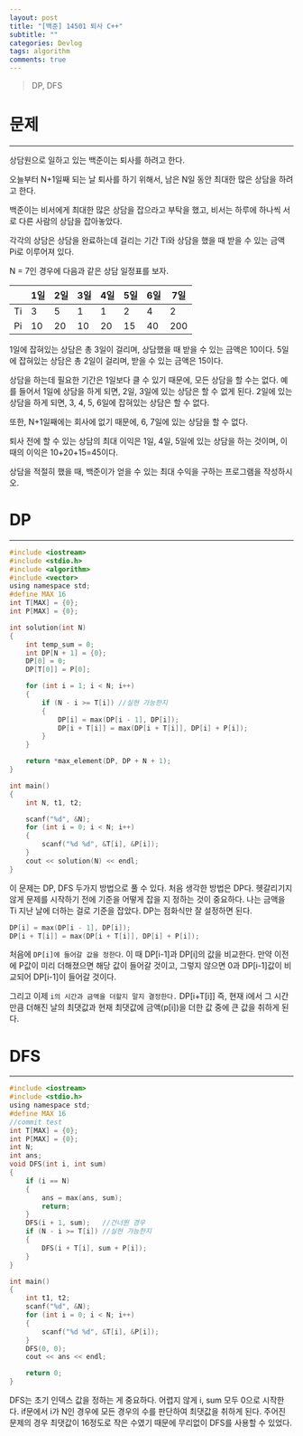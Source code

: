 ```yaml
---
layout: post
title: "[백준] 14501 퇴사 C++"
subtitle: ""
categories: Devlog
tags: algorithm
comments: true
---
```


> DP, DFS

# 문제

---

상담원으로 일하고 있는 백준이는 퇴사를 하려고 한다.

오늘부터 N+1일째 되는 날 퇴사를 하기 위해서, 남은 N일 동안 최대한 많은 상담을 하려고 한다.

백준이는 비서에게 최대한 많은 상담을 잡으라고 부탁을 했고, 비서는 하루에 하나씩 서로 다른 사람의 상담을 잡아놓았다.

각각의 상담은 상담을 완료하는데 걸리는 기간 Ti와 상담을 했을 때 받을 수 있는 금액 Pi로 이루어져 있다.

N = 7인 경우에 다음과 같은 상담 일정표를 보자.

|     | 1일 | 2일 | 3일 | 4일 | 5일 | 6일 | 7일 |
| --- | --- | --- | --- | --- | --- | --- | --- |
| Ti  | 3   | 5   | 1   | 1   | 2   | 4   | 2   |
| Pi  | 10  | 20  | 10  | 20  | 15  | 40  | 200 |

1일에 잡혀있는 상담은 총 3일이 걸리며, 상담했을 때 받을 수 있는 금액은 10이다. 5일에 잡혀있는 상담은 총 2일이 걸리며, 받을 수 있는 금액은 15이다.

상담을 하는데 필요한 기간은 1일보다 클 수 있기 때문에, 모든 상담을 할 수는 없다. 예를 들어서 1일에 상담을 하게 되면, 2일, 3일에 있는 상담은 할 수 없게 된다. 2일에 있는 상담을 하게 되면, 3, 4, 5, 6일에 잡혀있는 상담은 할 수 없다.

또한, N+1일째에는 회사에 없기 때문에, 6, 7일에 있는 상담을 할 수 없다.

퇴사 전에 할 수 있는 상담의 최대 이익은 1일, 4일, 5일에 있는 상담을 하는 것이며, 이때의 이익은 10+20+15=45이다.

상담을 적절히 했을 때, 백준이가 얻을 수 있는 최대 수익을 구하는 프로그램을 작성하시오.

# DP

---

```c
#include <iostream>
#include <stdio.h>
#include <algorithm>
#include <vector>
using namespace std;
#define MAX 16
int T[MAX] = {0};
int P[MAX] = {0};

int solution(int N)
{
    int temp_sum = 0;
    int DP[N + 1] = {0};
    DP[0] = 0;
    DP[T[0]] = P[0];

    for (int i = 1; i < N; i++)
    {
        if (N - i >= T[i]) //실현 가능한지
        {
            DP[i] = max(DP[i - 1], DP[i]);
            DP[i + T[i]] = max(DP[i + T[i]], DP[i] + P[i]);
        }
    }

    return *max_element(DP, DP + N + 1);
}

int main()
{
    int N, t1, t2;

    scanf("%d", &N);
    for (int i = 0; i < N; i++)
    {
        scanf("%d %d", &T[i], &P[i]);
    }
    cout << solution(N) << endl;
}
```

이 문제는 DP, DFS 두가지 방법으로 풀 수 있다. 처음 생각한 방법은 DP다. 헷갈리기지 않게 문제를 시작하기 전에 기준을 어떻게 잡을 지 정하는 것이 중요하다. 나는 금액을 Ti 지난 날에 더하는 걸로 기준을 잡았다. DP는 점화식만 잘 설정하면 된다.

```c
DP[i] = max(DP[i - 1], DP[i]);
DP[i + T[i]] = max(DP[i + T[i]], DP[i] + P[i]);
```

처음에 `DP[i]에 들어갈 값을 정한다`. 이 때 DP[i-1]과 DP[i]의 값을 비교한다. 만약 이전에 P값이 미리 더해졌으면 해당 값이 들어갈 것이고, 그렇지 않으면 0과 DP[i-1]값이 비교되어 DP[i-1]이 들어갈 것이다.

그리고 이제 `i의 시간과 금액을 더할지 말지 결정한다.` DP[i+T[i]] 즉, 현재 i에서 그 시간만큼 더해진 날의 최댓값과 현재 최댓값에 금액(p[i])을 더한 값 중에 큰 값을 취하게 된다.

# DFS

---

```c
#include <iostream>
#include <stdio.h>
using namespace std;
#define MAX 16
//commit test
int T[MAX] = {0};
int P[MAX] = {0};
int N;
int ans;
void DFS(int i, int sum)
{
    if (i == N)
    {
        ans = max(ans, sum);
        return;
    }
    DFS(i + 1, sum);   //건너뛴 경우
    if (N - i >= T[i]) //실현 가능한지
    {
        DFS(i + T[i], sum + P[i]);
    }
}

int main()
{
    int t1, t2;
    scanf("%d", &N);
    for (int i = 0; i < N; i++)
    {
        scanf("%d %d", &T[i], &P[i]);
    }
    DFS(0, 0);
    cout << ans << endl;

    return 0;
}
```

DFS는 초기 인덱스 값을 정하는 게 중요하다. 어렵지 않게 i, sum 모두 0으로 시작한다.
if문에서 i가 N인 경우에 모든 경우의 수를 판단하여 최댓값을 취하게 된다. 주어진 문제의 경우 최댓값이 16정도로 작은 수였기 때문에 무리없이 DFS를 사용할 수 있었다.
